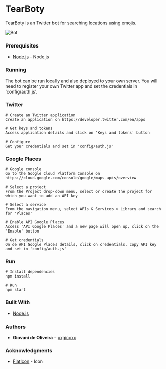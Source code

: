 # TearBoty
TearBoty is an Twitter bot for searching locations using emojis.

![Bot](http://i.imgur.com/DFkyqLU.png)

### Prerequisites
* [Node.js](https://nodejs.org/en/) - Node.js

### Running
The bot can be run locally and also deployed to your own server. You will need to register your own Twitter app and set the credentials in 'config/auth.js'.

### Twitter
````
# Create an Twitter application
Create an application on https://developer.twitter.com/en/apps

# Get keys and tokens
Access application details and click on 'Keys and tokens' button

# Configure
Get your credentials and set in 'config/auth.js'
````

### Google Places
````
# Google console
Go to the Google Cloud Platform Console on https://cloud.google.com/console/google/maps-apis/overview

# Select a project
From the Project drop-down menu, select or create the project for which you want to add an API key

# Select a service
From the navigation menu, select APIs & Services > Library and search for 'Places'

# Enable API Google Places
Access 'API Google Places' and a new page will open up, click on the 'Enable' button

# Get credentials
On de API Google Places details, click on credentials, copy API key and set in 'config/auth.js'
````

### Run
````
# Install dependencies
npm install

# Run
npm start
````

### Built With
* [Node.js](https://nodejs.org/en/)

### Authors
* **Giovani de Oliveira** - [xxgicoxx](https://github.com/xxgicoxx)

### Acknowledgments
* [FlatIcon](https://www.flaticon.com/) - Icon